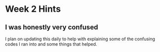 # Week 2 Hints
## I was honestly very confused
I plan on updating this daily to help with explaining some of the confusing codes I ran into and some things that helped.
